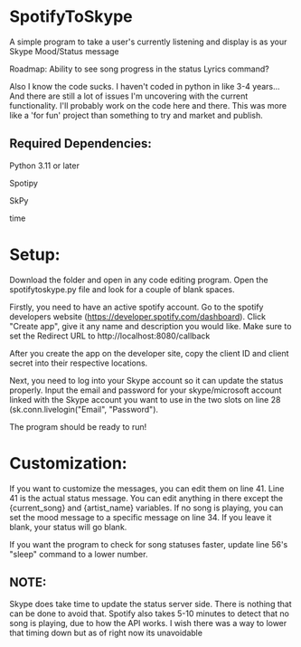 # SpotifyToSkype
A simple program to take a user's currently listening and display is as your Skype Mood/Status message

Roadmap:
Ability to see song progress in the status
Lyrics command?

Also I know the code sucks. I haven't coded in python in like 3-4 years... And there are still a lot of issues I'm uncovering with the current functionality. I'll probably work on the code here and there. This was more like a 'for fun' project than something to try and market and publish.



Required Dependencies:
--------------
Python 3.11 or later

Spotipy

SkPy

time

# Setup:

Download the folder and open in any code editing program. Open the spotifytoskype.py file and look for a couple of blank spaces.

Firstly, you need to have an active spotify account. Go to the spotify developers website (https://developer.spotify.com/dashboard). Click "Create app", give it any name and description you would like.  Make sure to set the Redirect URL to http://localhost:8080/callback

After you create the app on the developer site, copy the client ID and client secret into their respective locations. 

Next, you need to log into your Skype account so it can update the status properly. Input the email and password for your skype/microsoft account linked with the Skype account you want to use in the two slots on line 28 (sk.conn.livelogin("Email", "Password").

The program should be ready to run!



# Customization:

If you want to customize the messages, you can edit them on line 41. Line 41 is the actual status message. You can edit anything in there except the {current_song} and {artist_name} variables.
If no song is playing, you can set the mood message to a specific message on line 34. If you leave it blank, your status will go blank.

If you want the program to check for song statuses faster, update line 56's "sleep" command to a lower number. 



## NOTE: 
Skype does take time to update the status server side. There is nothing that can be done to avoid that. Spotify also takes 5-10 minutes to detect that no song is playing, due to how the API works. I wish there was a way to lower that timing down but as of right now its unavoidable
